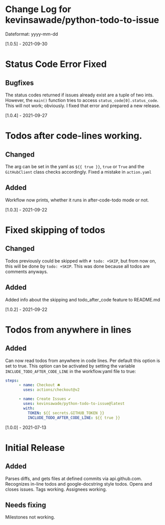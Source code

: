 # Change Log for kevinsawade/python-todo-to-issue

Dateformat: yyyy-mm-dd

[1.0.5] - 2021-09-30

# Status Code Error Fixed

## Bugfixes

The status codes returned if issues already exist are a tuple of two ints. However, the `main()` function tries to access `status_code[0].status_code`. This will not work; obviously. I fixed that error and prepared a new release.

[1.0.4] - 2021-09-27

# Todos after code-lines working.

## Changed

The arg can be set in the yaml as `${{ true }}`, `true` or `True` and the `GitHubClient` class checks accordingly.
Fixed a mistake in `action.yaml`

## Added

Workflow now prints, whether it runs in after-code-todo mode or not.

[1.0.3] - 2021-09-22

# Fixed skipping of todos

## Changed

Todos previously could be skipped with `# todo: +SKIP`, but from now on, this will be done by `todo: +SKIP`. This was done because all todos are comments anyways.

## Added

Added info about the skipping and todo_after_code feature to README.md

[1.0.2] - 2021-09-22

# Todos from anywhere in lines

## Added

Can now read todos from anywhere in code lines. Per default this option is set to true.
This option can be activated by setting the variable `INCLUDE_TODO_AFTER_CODE_LINE` in the workflow.yaml file to true:

```yaml
steps:
      - name: Checkout 🛎️
        uses: actions/checkout@v2

      - name: Create Issues ✔️
        uses: kevinsawade/python-todo-to-issue@latest
        with:
          TOKEN: ${{ secrets.GITHUB_TOKEN }}
          INCLUDE_TODO_AFTER_CODE_LINE: ${{ true }}
```

[1.0.0] - 2021-07-13

# Initial Release

## Added
Parses diffs, and gets files at defined commits via api.github.com.
Recognizes in-line todos and google-docstring style todos.
Opens and closes issues.
Tags working.
Assignees working.

## Needs fixing
Milestones not working.
